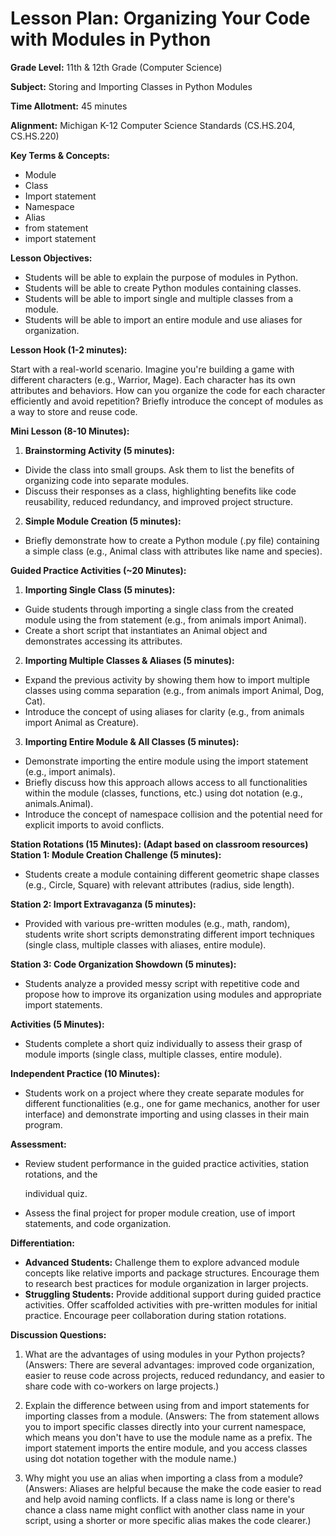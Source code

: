 # Lesson Plan: Organizing Your Code with Modules in Python

**Grade Level:** 11th & 12th Grade (Computer Science)

**Subject:** Storing and Importing Classes in Python Modules

**Time Allotment:** 45 minutes

**Alignment:** Michigan K-12 Computer Science Standards (CS.HS.204, CS.HS.220)

**Key Terms & Concepts:**

- Module
- Class
- Import statement
- Namespace
- Alias
- from statement
- import statement

**Lesson Objectives:**

- Students will be able to explain the purpose of modules in Python.
- Students will be able to create Python modules containing classes.
- Students will be able to import single and multiple classes from a module.
- Students will be able to import an entire module and use aliases for organization.

**Lesson Hook (1-2 minutes):**

Start with a real-world scenario. Imagine you're building a game with different characters (e.g., Warrior, Mage). Each character has its own attributes and behaviors. How can you organize the code for each character efficiently and avoid repetition? Briefly introduce the concept of modules as a way to store and reuse code.

**Mini Lesson (8-10 Minutes):**

1. **Brainstorming Activity (5 minutes):**
- Divide the class into small groups. Ask them to list the benefits of organizing code into separate modules.
- Discuss their responses as a class, highlighting benefits like code reusability, reduced redundancy, and improved project structure.
2. **Simple Module Creation (5 minutes):**
- Briefly demonstrate how to create a Python module (.py file) containing a simple class (e.g., Animal class with attributes like name and species).

**Guided Practice Activities (~20 Minutes):**

1. **Importing Single Class (5 minutes):**
- Guide students through importing a single class from the created module using the from statement (e.g., from animals import Animal).
- Create a short script that instantiates an Animal object and demonstrates accessing its attributes.
2. **Importing Multiple Classes & Aliases (5 minutes):**
- Expand the previous activity by showing them how to import multiple classes using comma separation (e.g., from animals import Animal, Dog, Cat).
- Introduce the concept of using aliases for clarity (e.g., from animals import Animal as Creature).
3. **Importing Entire Module & All Classes (5 minutes):**
- Demonstrate importing the entire module using the import statement (e.g., import animals).
- Briefly discuss how this approach allows access to all functionalities within the module (classes, functions, etc.) using dot notation (e.g., animals.Animal).
- Introduce the concept of namespace collision and the potential need for explicit imports to avoid conflicts.

**Station Rotations (15 Minutes): (Adapt based on classroom resources) Station 1: Module Creation Challenge (5 minutes):**

- Students create a module containing different geometric shape classes (e.g., Circle, Square) with relevant attributes (radius, side length).

**Station 2: Import Extravaganza (5 minutes):**

- Provided with various pre-written modules (e.g., math, random), students write short scripts demonstrating different import techniques (single class, multiple classes with aliases, entire module).

**Station 3: Code Organization Showdown (5 minutes):**

- Students analyze a provided messy script with repetitive code and propose how to improve its organization using modules and appropriate import statements.

**Activities (5 Minutes):**

- Students complete a short quiz individually to assess their grasp of module imports (single class, multiple classes, entire module).

**Independent Practice (10 Minutes):**

- Students work on a project where they create separate modules for different functionalities (e.g., one for game mechanics, another for user interface) and demonstrate importing and using classes in their main program.

**Assessment:**

- Review student performance in the guided practice activities, station rotations, and the

  individual quiz.

- Assess the final project for proper module creation, use of import statements, and code organization.

**Differentiation:**

- **Advanced Students:** Challenge them to explore advanced module concepts like relative imports and package structures. Encourage them to research best practices for module organization in larger projects.
- **Struggling Students:** Provide additional support during guided practice activities. Offer scaffolded activities with pre-written modules for initial practice. Encourage peer collaboration during station rotations.

**Discussion Questions:**

1. What are the advantages of using modules in your Python projects? (Answers: There are several advantages: improved code organization, easier to reuse code across projects, reduced redundancy, and easier to share code with co-workers on large projects.)

2. Explain the difference between using from and import statements for importing classes from a module. (Answers: The from statement allows you to import specific classes directly into your current namespace, which means you don't have to use the module name as a prefix. The import statement imports the entire module, and you access classes using dot notation together with the module name.)

3. Why might you use an alias when importing a class from a module? (Answers: Aliases are helpful because the make the code easier to read and help avoid naming conflicts. If a class name is long or there's chance a class name might conflict with another class name in your script, using a shorter or more specific alias makes the code clearer.)
